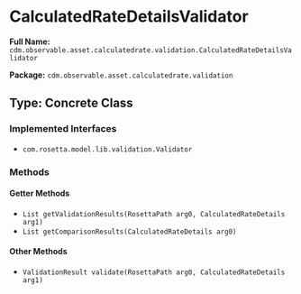 # CalculatedRateDetailsValidator

**Full Name:** `cdm.observable.asset.calculatedrate.validation.CalculatedRateDetailsValidator`

**Package:** `cdm.observable.asset.calculatedrate.validation`

## Type: Concrete Class

### Implemented Interfaces

- `com.rosetta.model.lib.validation.Validator`

### Methods

#### Getter Methods

- `List getValidationResults(RosettaPath arg0, CalculatedRateDetails arg1)`
- `List getComparisonResults(CalculatedRateDetails arg0)`

#### Other Methods

- `ValidationResult validate(RosettaPath arg0, CalculatedRateDetails arg1)`

